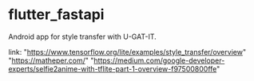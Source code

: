 # flutter_fastapi

Android app for style transfer with U-GAT-IT.

link: 
"https://www.tensorflow.org/lite/examples/style_transfer/overview"
"https://matheper.com/"
"https://medium.com/google-developer-experts/selfie2anime-with-tflite-part-1-overview-f97500800ffe"
